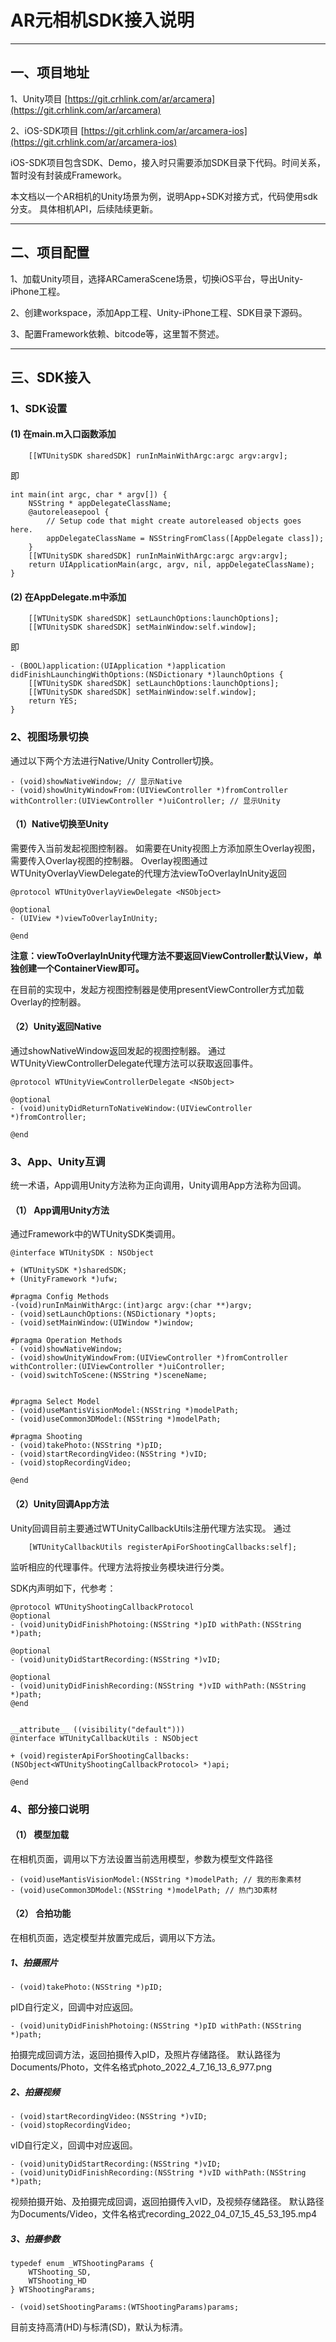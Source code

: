 # **AR元相机SDK接入说明**
********
## 一、项目地址

1、Unity项目
[https://git.crhlink.com/ar/arcamera](https://git.crhlink.com/ar/arcamera)

2、iOS-SDK项目
[https://git.crhlink.com/ar/arcamera-ios](https://git.crhlink.com/ar/arcamera-ios)

iOS-SDK项目包含SDK、Demo，接入时只需要添加SDK目录下代码。时间关系，暂时没有封装成Framework。


本文档以一个AR相机的Unity场景为例，说明App+SDK对接方式，代码使用sdk分支。
具体相机API，后续陆续更新。

********
## 二、项目配置

1、加载Unity项目，选择ARCameraScene场景，切换iOS平台，导出Unity-iPhone工程。

2、创建workspace，添加App工程、Unity-iPhone工程、SDK目录下源码。

3、配置Framework依赖、bitcode等，这里暂不赘述。

********
## 三、SDK接入

### 1、SDK设置
#### (1) 在main.m入口函数添加
```
    [[WTUnitySDK sharedSDK] runInMainWithArgc:argc argv:argv];

```
即
```
int main(int argc, char * argv[]) {
    NSString * appDelegateClassName;
    @autoreleasepool {
        // Setup code that might create autoreleased objects goes here.
        appDelegateClassName = NSStringFromClass([AppDelegate class]);
    }
    [[WTUnitySDK sharedSDK] runInMainWithArgc:argc argv:argv];
    return UIApplicationMain(argc, argv, nil, appDelegateClassName);
}

```

#### (2) 在AppDelegate.m中添加
```
    [[WTUnitySDK sharedSDK] setLaunchOptions:launchOptions];
    [[WTUnitySDK sharedSDK] setMainWindow:self.window];
```
即
```
- (BOOL)application:(UIApplication *)application didFinishLaunchingWithOptions:(NSDictionary *)launchOptions {
    [[WTUnitySDK sharedSDK] setLaunchOptions:launchOptions];
    [[WTUnitySDK sharedSDK] setMainWindow:self.window];
    return YES;
}
```


### 2、视图场景切换
通过以下两个方法进行Native/Unity Controller切换。
```
- (void)showNativeWindow; // 显示Native
- (void)showUnityWindowFrom:(UIViewController *)fromController withController:(UIViewController *)uiController; // 显示Unity
```

#### （1）Native切换至Unity
需要传入当前发起视图控制器。
    如需要在Unity视图上方添加原生Overlay视图，需要传入Overlay视图的控制器。
    Overlay视图通过WTUnityOverlayViewDelegate的代理方法viewToOverlayInUnity返回
```
@protocol WTUnityOverlayViewDelegate <NSObject>

@optional
- (UIView *)viewToOverlayInUnity;

@end
```
**注意：viewToOverlayInUnity代理方法不要返回ViewController默认View，单独创建一个ContainerView即可。**

在目前的实现中，发起方视图控制器是使用presentViewController方式加载Overlay的控制器。

#### （2）Unity返回Native
通过showNativeWindow返回发起的视图控制器。
    通过WTUnityViewControllerDelegate代理方法可以获取返回事件。
```
@protocol WTUnityViewControllerDelegate <NSObject>

@optional
- (void)unityDidReturnToNativeWindow:(UIViewController *)fromController;

@end
```

### 3、App、Unity互调
统一术语，App调用Unity方法称为正向调用，Unity调用App方法称为回调。


#### （1） App调用Unity方法
通过Framework中的WTUnitySDK类调用。
```
@interface WTUnitySDK : NSObject

+ (WTUnitySDK *)sharedSDK;
+ (UnityFramework *)ufw;

#pragma Config Methods
-(void)runInMainWithArgc:(int)argc argv:(char **)argv;
- (void)setLaunchOptions:(NSDictionary *)opts;
- (void)setMainWindow:(UIWindow *)window;

#pragma Operation Methods
- (void)showNativeWindow;
- (void)showUnityWindowFrom:(UIViewController *)fromController withController:(UIViewController *)uiController;
- (void)switchToScene:(NSString *)sceneName;


#pragma Select Model
- (void)useMantisVisionModel:(NSString *)modelPath;
- (void)useCommon3DModel:(NSString *)modelPath;

#pragma Shooting
- (void)takePhoto:(NSString *)pID;
- (void)startRecordingVideo:(NSString *)vID;
- (void)stopRecordingVideo;

@end

```

#### （2）Unity回调App方法
Unity回调目前主要通过WTUnityCallbackUtils注册代理方法实现。
通过
```
    [WTUnityCallbackUtils registerApiForShootingCallbacks:self];

```
监听相应的代理事件。代理方法将按业务模块进行分类。

SDK内声明如下，代参考：
```
@protocol WTUnityShootingCallbackProtocol
@optional
- (void)unityDidFinishPhotoing:(NSString *)pID withPath:(NSString *)path;

@optional
- (void)unityDidStartRecording:(NSString *)vID;

@optional
- (void)unityDidFinishRecording:(NSString *)vID withPath:(NSString *)path;
@end


__attribute__ ((visibility("default")))
@interface WTUnityCallbackUtils : NSObject

+ (void)registerApiForShootingCallbacks:(NSObject<WTUnityShootingCallbackProtocol> *)api;

@end

```


### 4、部分接口说明

#### （1） 模型加载

在相机页面，调用以下方法设置当前选用模型，参数为模型文件路径
```
- (void)useMantisVisionModel:(NSString *)modelPath; // 我的形象素材
- (void)useCommon3DModel:(NSString *)modelPath; // 热门3D素材
```


#### （2） 合拍功能
    
在相机页面，选定模型并放置完成后，调用以下方法。
    
##### 1、拍摄照片
```
- (void)takePhoto:(NSString *)pID;
``` 
pID自行定义，回调中对应返回。

```
- (void)unityDidFinishPhotoing:(NSString *)pID withPath:(NSString *)path;
```
拍摄完成回调方法，返回拍摄传入pID，及照片存储路径。
默认路径为Documents/Photo，文件名格式photo_2022_4_7_16_13_6_977.png



##### 2、拍摄视频

```
- (void)startRecordingVideo:(NSString *)vID;
- (void)stopRecordingVideo;
``` 
vID自行定义，回调中对应返回。


```
- (void)unityDidStartRecording:(NSString *)vID;
- (void)unityDidFinishRecording:(NSString *)vID withPath:(NSString *)path;
```
视频拍摄开始、及拍摄完成回调，返回拍摄传入vID，及视频存储路径。
默认路径为Documents/Video，文件名格式recording_2022_04_07_15_45_53_195.mp4


##### 3、拍摄参数

```
typedef enum _WTShootingParams {
    WTShooting_SD,
    WTShooting_HD
} WTShootingParams;

- (void)setShootingParams:(WTShootingParams)params;
```
目前支持高清(HD)与标清(SD)，默认为标清。
